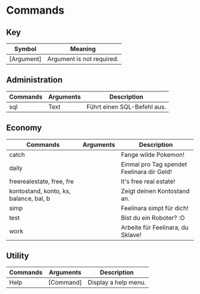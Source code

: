 # Commands

## Key 
| Symbol      | Meaning                        |
| ----------- | ------------------------------ |
| [Argument]  | Argument is not required.      |

## Administration
| Commands | Arguments | Description                 |
| -------- | --------- | --------------------------- |
| sql      | Text      | Führt einen SQL-Befehl aus. |

## Economy
| Commands                               | Arguments | Description                                |
| -------------------------------------- | --------- | ------------------------------------------ |
| catch                                  |           | Fange wilde Pokemon!                       |
| daily                                  |           | Einmal pro Tag spendet Feelinara dir Geld! |
| freerealestate, free, fre              |           | It's free real estate!                     |
| kontostand, konto, ks, balance, bal, b |           | Zeigt deinen Kontostand an.                |
| simp                                   |           | Feelinara simpt für dich!                  |
| test                                   |           | Bist du ein Roboter? :O                    |
| work                                   |           | Arbeite für Feelinara, du Sklave!          |

## Utility
| Commands | Arguments | Description          |
| -------- | --------- | -------------------- |
| Help     | [Command] | Display a help menu. |

